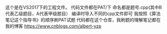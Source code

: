 这个是在VS2017下的工程文件。
代码文件都在PAT/下
命名都是题号.cpp(其中B代表乙级题目，A代表甲级题目）
编译时导入不同的cpp文件即可
我按照《算法笔记这个指导书》的顺序刷PAT试题
代码都在这个仓库，我刷题的理解笔记都在我的博客
https://www.cnblogs.com/albert-yzp
